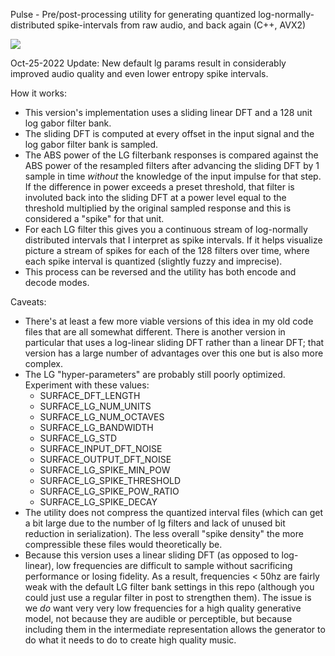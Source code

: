 Pulse - Pre/post-processing utility for generating quantized log-normally-distributed spike-intervals from raw audio, and back again (C++, AVX2)

<img src="https://github.com/parlance-zz/Pulse/raw/master/pulse_demo.png"/>

Oct-25-2022 Update: New default lg params result in considerably improved audio quality and even lower entropy spike intervals.

How it works:
- This version's implementation uses a sliding linear DFT and a 128 unit log gabor filter bank.
- The sliding DFT is computed at every offset in the input signal and the log gabor filter bank is sampled.
- The ABS power of the LG filterbank responses is compared against the ABS power of the resampled filters after advancing the sliding DFT by 1 sample in time _without_ the knowledge of the input impulse for that step. If the difference in power exceeds a preset threshold, that filter is involuted back into the sliding DFT at a power level equal to the threshold multiplied by the original sampled response and this is considered a "spike" for that unit.
- For each LG filter this gives you a continuous stream of log-normally distributed intervals that I interpret as spike intervals. If it helps visualize picture a stream of spikes for each of the 128 filters over time, where each spike interval is quantized (slightly fuzzy and imprecise).
- This process can be reversed and the utility has both encode and decode modes.


Caveats:
- There's at least a few more viable versions of this idea in my old code files that are all somewhat different. There is another version in particular that uses a log-linear sliding DFT rather than a linear DFT; that version has a large number of advantages over this one but is also more complex.
- The LG "hyper-parameters" are probably still poorly optimized. Experiment with these values:
    - SURFACE_DFT_LENGTH
    - SURFACE_LG_NUM_UNITS
    - SURFACE_LG_NUM_OCTAVES
    - SURFACE_LG_BANDWIDTH
    - SURFACE_LG_STD
    - SURFACE_INPUT_DFT_NOISE
    - SURFACE_OUTPUT_DFT_NOISE
    - SURFACE_LG_SPIKE_MIN_POW
    - SURFACE_LG_SPIKE_THRESHOLD
    - SURFACE_LG_SPIKE_POW_RATIO
    - SURFACE_LG_SPIKE_DECAY
- The utility does not compress the quantized interval files (which can get a bit large due to the number of lg filters and lack of unused bit reduction in serialization). The less overall "spike density" the more compressible these files would theoretically be.
- Because this version uses a linear sliding DFT (as opposed to log-linear), low frequencies are difficult to sample without sacrificing performance or losing fidelity. As a result, frequencies < 50hz are fairly weak with the default LG filter bank settings in this repo (although you could just use a regular filter in post to strengthen them). The issue is we _do_ want very very low frequencies for a high quality generative model, not because they are audible or perceptible, but because including them in the intermediate representation allows the generator to do what it needs to do to create high quality music.

